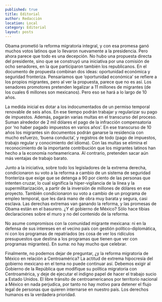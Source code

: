 ```yaml
---
published: true
title: Editorial
author: Redacción
location: Local
category: Editorial
layout: posts
---
```


Obama prometió la reforma migratoria integral, y con esa promesa ganó muchos votos latinos que lo llevaron nuevamente a la presidencia. Pero ahora parece que todo es una decepción. No hubo una propuesta directa del presidente, sino que se construyó una iniciativa por una comisión de ocho senadores, en la que participaron también los republicanos. En el documento de propuesta combinan dos ideas: oportunidad económica y seguridad fronteriza. Pensaríamos que ‘oportunidad económica’ se refiere a los propios migrantes, pero al ver la propuesta, parece que no es así. Los senadores promotores pretenden legalizar a 11 millones de migrantes (de los cuales 6 millones son mexicanos). Pero eso se hará a lo largo de 10 años. 

La medida inicial es dotar a los indocumentados de un permiso temporal renovable de seis años. En ese tiempo podrán trabajar y regularizar su pago de impuestos. Además, pagarán varias multas en el transcurso del proceso. Suman alrededor de 2 mil dólares el pago de la infracción compensatoria por ‘no haber pagado impuestos en varios años’. En ese transcurso de 10 años los migrantes sin documentos podrán ganarse la residencia con mucho esfuerzo, ‘buena conducta’, y registros de todo (pago de impuestos, trabajo regular y conocimiento del idioma). Con las multas se elimina el reconocimiento de la importante contribución que los migrantes latinos han hecho a la economía norteamericana. Al contrario, pretenden sacar aún más ventajas de trabajo barato. 

Junto a la iniciativa, sobre todo los legisladores de la extrema derecha, condicionaron su voto a la reforma a cambio de un sistema de seguridad fronteriza que exige que se detenga a 90 por ciento de las personas que intenten cruzar, lo cual significa la hiper-vigilancia de la línea y la supermilitarización, a partir de la inversión de millones de dólares en ese proyecto. También condicionaron su voto a cambio de un programa de empleo temporal, que les dará mano de obra muy barata y segura, casi esclava.  Las derechas extremas van ganando la reforma, y las promesas de Obama están en el basurero. ¿Y el gobierno de México? Sólo hace tibias declaraciones sobre el muro y no del contenido de la reforma. 

No asume compromisos con la comunidad migrante mexicana: ni en la defensa de sus intereses en el vecino país con gestión político-diplomática, ni con los programas de repatriados (es cosa de ver los ridículos presupuestos que destina a los programas que tienen que ver con programas migrantes). En suma: no hay mucho que celebrar. 

Finalmente, no podemos dejar de preguntar, ¿y la reforma migratoria de México en relación a Centroamérica? La actitud de extrema hipocresía del gobierno mexicano en el tema no puede continuar así. Debemos exigir al Gobierno de la República que modifique su política migratoria con Centroamérica, y deje de ejecutar el indigno papel de hacer el trabajo sucio a Estado Unidos. El libre tránsito de centroamericanos por territorio nacional a México en nada perjudica, por tanto no hay motivo para detener el flujo legal de personas que quieren internarse en nuestro país. Los derechos humanos es la verdadera prioridad.
